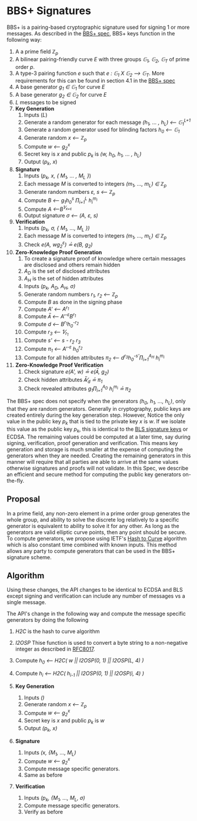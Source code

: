 # BBS+ Signatures

BBS+ is a pairing-based cryptographic signature used for signing 1 or more messages. As described in the
[BBS+ spec](https://eprint.iacr.org/2016/663.pdf), BBS+ keys function in the following way:

1. A a prime field _&integers;<sub>p</sub>_
1. A bilinear pairing-friendly curve _E_ with three groups _&#x1D53E;<sub>1</sub>, &#x1D53E;<sub>2</sub>,
   &#x1D53E;<sub>T</sub>_ of prime order _p_.
1. A type-3 pairing function _e_ such that _e : &#x1D53E;<sub>1</sub> X &#x1D53E;<sub>2</sub> &xrarr;
   &#x1D53E;<sub>T</sub>_. More requirements for this can be found in section 4.1 in the
   [BBS+ spec](https://eprint.iacr.org/2016/663.pdf)
1. A base generator _g<sub>1</sub> &isin; &#x1D53E;<sub>1</sub>_ for curve _E_
1. A base generator _g<sub>2</sub> &isin; &#x1D53E;<sub>2</sub>_ for curve _E_
1. _L_ messages to be signed
1. **Key Generation**
   1. Inputs (_L_)
   1. Generate a random generator for each message _(h<sub>1</sub>, ... , h<sub>L</sub>) &xlarr;
      &#x1D53E;<sub>1</sub><sup>L+1</sup>_
   1. Generate a random generator used for blinding factors _h<sub>0</sub> &xlarr; &#x1D53E;<sub>1</sub>_
   1. Generate random _x &xlarr; &integers;<sub>p</sub>_
   1. Compute _w &xlarr; g<sub>2</sub><sup>x</sup>_
   1. Secret key is _x_ and public _p<sub>k</sub>_ is _(w, h<sub>0</sub>, h<sub>1</sub>, ... , h<sub>L</sub>)_
   1. Output (_p<sub>k</sub>_, _x_)
1. **Signature**
   1. Inputs (_p<sub>k</sub>, x, { M<sub>1</sub>, ... , M<sub>L</sub> }_)
   1. Each message _M_ is converted to integers _(m<sub>1</sub>, ..., m<sub>L</sub>) &isin; &integers;<sub>p</sub>_
   1. Generate random numbers _&epsi;, s &xlarr; &integers;<sub>p</sub>_
   1. Compute _B &xlarr; g<sub>1</sub>h<sub>0</sub><sup>s</sup> &prod;<sub>i=1</sub><sup>L</sup>
      h<sub>i</sub><sup>m<sub>i</sub></sup>_
   1. Compute _A &xlarr;B<sup>1&frasl;<sub>x+&epsi;</sub></sup>_
   1. Output signature _&sigma; &xlarr; (A, &epsi;, s)_
1. **Verification**
   1. Inputs _(p<sub>k</sub>, &sigma;, { M<sub>1</sub>, ..., M<sub>L</sub> })_
   1. Each message _M_ is converted to integers _(m<sub>1</sub>, ..., m<sub>L</sub>) &isin; &integers;<sub>p</sub>_
   1. Check _e(A, wg<sub>2</sub><sup>&epsi;</sup>) &#x225f; e(B, g<sub>2</sub>)_
1. **Zero-Knowledge Proof Generation**
   1. To create a signature proof of knowledge where certain messages are disclosed and others remain hidden
   1. _A<sub>D</sub>_ is the set of disclosed attributes
   1. _A<sub>H</sub>_ is the set of hidden attributes
   1. Inputs _(p<sub>k</sub>, A<sub>D</sub>, A<sub>H</sub>, &sigma;)_
   1. Generate random numbers _r<sub>1</sub>, r<sub>2</sub> &xlarr; &integers;<sub>p</sub>_
   1. Compute _B_ as done in the signing phase
   1. Compute _A' &xlarr; A<sup>r<sub>1</sub></sup>_
   1. Compute _A&#773; &xlarr; A'<sup>-&epsi;</sup>B<sup>r<sub>1</sub></sup>_
   1. Compute _d &xlarr; B<sup>r<sub>1</sub></sup>h<sub>0</sub><sup>-r<sub>2</sub></sup>_
   1. Compute _r<sub>3</sub> &xlarr; 1&frasl;<sub>r<sub>1</sub></sub>_
   1. Compute _s' &xlarr; s - r<sub>2</sub> r<sub>3</sub>_
   1. Compute _&pi;<sub>1</sub> &xlarr; A'<sup>-&epsi;</sup> h<sub>0</sub><sup>r<sub>2</sub></sup>_
   1. Compute for all hidden attributes _&pi;<sub>2</sub> &xlarr;
      d<sup>r<sub>3</sub></sup>h<sub>0</sub><sup>-s'</sup>&prod;<sub>i=1</sub><sup>A<sub>H</sub></sup>
      h<sub>i</sub><sup>m<sub>i</sub></sup>_
1. **Zero-Knowledge Proof Verification**
   1. Check signature _e(A', w) &#x225f; e(A&#773;, g<sub>2</sub>)_
   1. Check hidden attributes _A&#773;&frasl;<sub>d</sub> &#x225f; &pi;<sub>1</sub>_
   1. Check revealed attributes _g<sub>1</sub>&prod;<sub>i=1</sub><sup>A<sub>D</sub></sup>
      h<sub>i</sub><sup>m<sub>i</sub></sup> &#x225f; &pi;<sub>2</sub>_

The BBS+ spec does not specify when the generators _(h<sub>0</sub>, h<sub>1</sub>, ..., h<sub>L</sub>)_, only that they
are random generators. Generally in cryptography, public keys are created entirely during the key generation step.
However, Notice the only value in the public key _p<sub>k</sub>_ that is tied to the private key _x_ is _w_. If we
isolate this value as the public key _p<sub>k</sub>_, this is identical to the
[BLS signature keys](https://crypto.stanford.edu/~dabo/pubs/papers/BLSmultisig.html) or ECDSA. The remaining values
could be computed at a later time, say during signing, verification, proof generation and verification. This means key
generation and storage is much smaller at the expense of computing the generators when they are needed. Creating the
remaining generators in this manner will require that all parties are able to arrive at the same values otherwise
signatures and proofs will not validate. In this Spec, we describe an efficient and secure method for computing the
public key generators on-the-fly.

## Proposal

In a prime field, any non-zero element in a prime order group generates the whole group, and ability to solve the
discrete log relatively to a specific generator is equivalent to ability to solve it for any other. As long as the
generators are valid elliptic curve points, then any point should be secure. To compute generators, we propose using
IETF's [Hash to Curve](https://datatracker.ietf.org/doc/draft-irtf-cfrg-hash-to-curve/?include_text=1) algorithm which
is also constant time combined with known inputs. This method allows any party to compute generators that can be used in
the BBS+ signature scheme.

## Algorithm

Using these changes, the API changes to be identical to ECDSA and BLS except signing and verification can include any
number of messages vs a single message.

The API's change in the following way and compute the message specific generators by doing the following

1. _H2C_ is the hash to curve algorithm
1. _I2OSP_ Thise function is used to convert a byte string to a non-negative integer as described in
   [RFC8017](https://tools.ietf.org/html/rfc8017#section-4.1).
1. Compute _h<sub>0</sub> &xlarr; H2C( w || I2OSP(0, 1) || I2OSP(L, 4) )_
1. Compute _h<sub>i</sub> &xlarr; H2C( h<sub>i-1</sub> || I2OSP(0, 1) || I2OSP(i, 4) )_

1. **Key Generation**
   1. Inputs _()_
   1. Generate random _x &xlarr; &integers;<sub>p</sub>_
   1. Compute _w &xlarr; g<sub>2</sub><sup>x</sup>_
   1. Secret key is _x_ and public _p<sub>k</sub>_ is _w_
   1. Output _(p<sub>k</sub>, x)_
1. **Signature**
   1. Inputs _(x, \{M<sub>1</sub>, ..., M<sub>L</sub>)_
   1. Compute _w &xlarr; g<sub>2</sub><sup>x</sup>_
   1. Compute message specific generators.
   1. Same as before
1. **Verification**
   1. Inputs _(p<sub>k</sub>, \{M<sub>1</sub>, ..., M<sub>L</sub>, &sigma;)_
   1. Compute message specific generators.
   1. Verify as before
